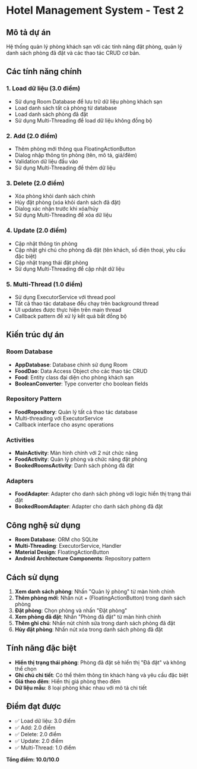# Hotel Management System - Test 2

## Mô tả dự án
Hệ thống quản lý phòng khách sạn với các tính năng đặt phòng, quản lý danh sách phòng đã đặt và các thao tác CRUD cơ bản.

## Các tính năng chính

### 1. Load dữ liệu (3.0 điểm)
- Sử dụng Room Database để lưu trữ dữ liệu phòng khách sạn
- Load danh sách tất cả phòng từ database
- Load danh sách phòng đã đặt
- Sử dụng Multi-Threading để load dữ liệu không đồng bộ

### 2. Add (2.0 điểm)
- Thêm phòng mới thông qua FloatingActionButton
- Dialog nhập thông tin phòng (tên, mô tả, giá/đêm)
- Validation dữ liệu đầu vào
- Sử dụng Multi-Threading để thêm dữ liệu

### 3. Delete (2.0 điểm)
- Xóa phòng khỏi danh sách chính
- Hủy đặt phòng (xóa khỏi danh sách đã đặt)
- Dialog xác nhận trước khi xóa/hủy
- Sử dụng Multi-Threading để xóa dữ liệu

### 4. Update (2.0 điểm)
- Cập nhật thông tin phòng
- Cập nhật ghi chú cho phòng đã đặt (tên khách, số điện thoại, yêu cầu đặc biệt)
- Cập nhật trạng thái đặt phòng
- Sử dụng Multi-Threading để cập nhật dữ liệu

### 5. Multi-Thread (1.0 điểm)
- Sử dụng ExecutorService với thread pool
- Tất cả thao tác database đều chạy trên background thread
- UI updates được thực hiện trên main thread
- Callback pattern để xử lý kết quả bất đồng bộ

## Kiến trúc dự án

### Room Database
- **AppDatabase**: Database chính sử dụng Room
- **FoodDao**: Data Access Object cho các thao tác CRUD
- **Food**: Entity class đại diện cho phòng khách sạn
- **BooleanConverter**: Type converter cho boolean fields

### Repository Pattern
- **FoodRepository**: Quản lý tất cả thao tác database
- Multi-threading với ExecutorService
- Callback interface cho async operations

### Activities
- **MainActivity**: Màn hình chính với 2 nút chức năng
- **FoodActivity**: Quản lý phòng và chức năng đặt phòng
- **BookedRoomsActivity**: Danh sách phòng đã đặt

### Adapters
- **FoodAdapter**: Adapter cho danh sách phòng với logic hiển thị trạng thái đặt
- **BookedRoomAdapter**: Adapter cho danh sách phòng đã đặt

## Công nghệ sử dụng

- **Room Database**: ORM cho SQLite
- **Multi-Threading**: ExecutorService, Handler
- **Material Design**: FloatingActionButton
- **Android Architecture Components**: Repository pattern

## Cách sử dụng

1. **Xem danh sách phòng**: Nhấn "Quản lý phòng" từ màn hình chính
2. **Thêm phòng mới**: Nhấn nút + (FloatingActionButton) trong danh sách phòng
3. **Đặt phòng**: Chọn phòng và nhấn "Đặt phòng"
4. **Xem phòng đã đặt**: Nhấn "Phòng đã đặt" từ màn hình chính
5. **Thêm ghi chú**: Nhấn nút chỉnh sửa trong danh sách phòng đã đặt
6. **Hủy đặt phòng**: Nhấn nút xóa trong danh sách phòng đã đặt

## Tính năng đặc biệt

- **Hiển thị trạng thái phòng**: Phòng đã đặt sẽ hiển thị "Đã đặt" và không thể chọn
- **Ghi chú chi tiết**: Có thể thêm thông tin khách hàng và yêu cầu đặc biệt
- **Giá theo đêm**: Hiển thị giá phòng theo đêm
- **Dữ liệu mẫu**: 8 loại phòng khác nhau với mô tả chi tiết

## Điểm đạt được

- ✅ Load dữ liệu: 3.0 điểm
- ✅ Add: 2.0 điểm  
- ✅ Delete: 2.0 điểm
- ✅ Update: 2.0 điểm
- ✅ Multi-Thread: 1.0 điểm

**Tổng điểm: 10.0/10.0** 
